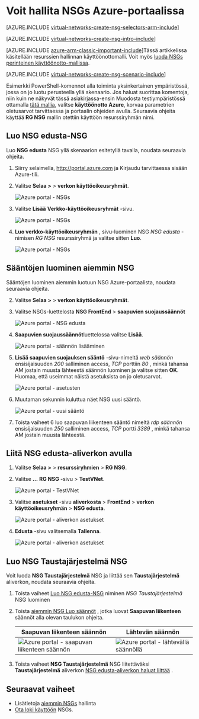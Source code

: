 <properties 
   pageTitle="Luomisesta NSGs ARM-tilassa Azure-portaalissa | Microsoft Azure"
   description="Lue, miten voit luoda ja ottaa käyttöön Azure-portaalissa KÄDESSÄ NSGs"
   services="virtual-network"
   documentationCenter="na"
   authors="jimdial"
   manager="carmonm"
   editor="tysonn"
   tags="azure-resource-manager"
/>
<tags 
   ms.service="virtual-network"
   ms.devlang="na"
   ms.topic="article"
   ms.tgt_pltfrm="na"
   ms.workload="infrastructure-services"
   ms.date="02/04/2016"
   ms.author="jdial" />

# <a name="how-to-manage-nsgs-using-the-azure-portal"></a>Voit hallita NSGs Azure-portaalissa

[AZURE.INCLUDE [virtual-networks-create-nsg-selectors-arm-include](../../includes/virtual-networks-create-nsg-selectors-arm-include.md)]

[AZURE.INCLUDE [virtual-networks-create-nsg-intro-include](../../includes/virtual-networks-create-nsg-intro-include.md)]

[AZURE.INCLUDE [azure-arm-classic-important-include](../../includes/azure-arm-classic-important-include.md)]Tässä artikkelissa käsitellään resurssien hallinnan käyttöönottomalli. Voit myös [luoda NSGs perinteinen käyttöönotto-mallissa](virtual-networks-create-nsg-classic-ps.md).

[AZURE.INCLUDE [virtual-networks-create-nsg-scenario-include](../../includes/virtual-networks-create-nsg-scenario-include.md)]

Esimerkki PowerShell-komennot alla toiminta yksinkertainen ympäristössä, jossa on jo luotu perusteella yllä skenaario. Jos haluat suorittaa komentoja, niin kuin ne näkyvät tässä asiakirjassa-ensin Muodosta testiympäristössä ottamalla [tätä mallia](http://github.com/telmosampaio/azure-templates/tree/master/201-IaaS-WebFrontEnd-SQLBackEnd), valitse **käyttöönotto Azure**, korvaa parametrien oletusarvot tarvittaessa ja portaalin ohjeiden avulla. Seuraavia ohjeita käyttää **RG NSG** mallin otettiin käyttöön resurssiryhmän nimi.

## <a name="create-the-nsg-frontend-nsg"></a>Luo NSG edusta-NSG

Luo **NSG edusta** NSG yllä skenaarion esitetyllä tavalla, noudata seuraavia ohjeita.

1. Siirry selaimella, http://portal.azure.com ja Kirjaudu tarvittaessa sisään Azure-tili.
2. Valitse **Selaa >** > **verkon käyttöoikeusryhmät**.

    ![Azure portal - NSGs](./media/virtual-networks-create-nsg-arm-pportal/figure11.png)

3. Valitse **Lisää** **Verkko-käyttöoikeusryhmät** -sivu.
  
    ![Azure portal - NSGs](./media/virtual-networks-create-nsg-arm-pportal/figure12.png)

4. **Luo verkko-käyttöoikeusryhmän** , sivu-luominen NSG *NSG edusta* -nimisen *RG NSG* resurssiryhmä ja valitse sitten **Luo**.

    ![Azure portal - NSGs](./media/virtual-networks-create-nsg-arm-pportal/figure13.png)

## <a name="create-rules-in-an-existing-nsg"></a>Sääntöjen luominen aiemmin NSG

Sääntöjen luominen aiemmin luotuun NSG Azure-portaalista, noudata seuraavia ohjeita.

2. Valitse **Selaa >** > **verkon käyttöoikeusryhmät**.

3. Valitse NSGs-luettelosta **NSG FrontEnd** > **saapuvien suojaussäännöt**

    ![Azure portal - NSG edusta](./media/virtual-networks-create-nsg-arm-pportal/figure2.png)

4. **Saapuvien suojaussäännöt**luettelossa valitse **Lisää**.

    ![Azure portal - säännön lisääminen](./media/virtual-networks-create-nsg-arm-pportal/figure3.png)

5. **Lisää saapuvien suojauksen sääntö** -sivu-nimeltä *web säännön* ensisijaisuuden *200* salliminen access, *TCP* porttiin *80* , minkä tahansa AM jostain muusta lähteestä säännön luominen ja valitse sitten **OK**. Huomaa, että useimmat näistä asetuksista on jo oletusarvot.

    ![Azure portal - asetusten](./media/virtual-networks-create-nsg-arm-pportal/figure4.png)

6. Muutaman sekunnin kuluttua näet NSG uusi sääntö.

    ![Azure portal - uusi sääntö](./media/virtual-networks-create-nsg-arm-pportal/figure5.png)

7. Toista vaiheet 6 luo saapuvan liikenteen sääntö nimeltä *rdp säännön* ensisijaisuuden *250* salliminen access, *TCP* portti *3389* , minkä tahansa AM jostain muusta lähteestä.

## <a name="associate-the-nsg-to-the-frontend-subnet"></a>Liitä NSG edusta-aliverkon avulla

1. Valitse **Selaa >** > **resurssiryhmien** > **RG NSG**.
2. Valitse **...** **RG NSG** -sivu  >  **TestVNet**.

    ![Azure portal - TestVNet](./media/virtual-networks-create-nsg-arm-pportal/figure14.png)

3. Valitse **asetukset** -sivu **aliverkosta** > **FrontEnd** > **verkon käyttöoikeusryhmän** > **NSG edusta**.

    ![Azure portal - aliverkon asetukset](./media/virtual-networks-create-nsg-arm-pportal/figure15.png)

4. **Edusta** -sivu valitsemalla **Tallenna**.

    ![Azure portal - aliverkon asetukset](./media/virtual-networks-create-nsg-arm-pportal/figure16.png)

## <a name="create-the-nsg-backend-nsg"></a>Luo NSG Taustajärjestelmä NSG

Voit luoda **NSG Taustajärjestelmä** NSG ja liittää sen **Taustajärjestelmä** aliverkon, noudata seuraavia ohjeita.

1. Toista vaiheet [Luo NSG edusta-NSG](#Create-the-NSG-FrontEnd-NSG) niminen *NSG Taustajärjestelmä* NSG luominen
2. Toista [aiemmin NSG Luo säännöt](#Create-rules-in-an-existing-NSG) , jotka luovat **Saapuvan liikenteen** säännöt alla olevan taulukon ohjeita.

  	|Saapuvan liikenteen säännön|Lähtevän säännön|
  	|---|---|
  	|![Azure portal - saapuvan liikenteen säännön](./media/virtual-networks-create-nsg-arm-pportal/figure17.png)|![Azure portal - lähtevällä säännöllä](./media/virtual-networks-create-nsg-arm-pportal/figure18.png)|

3. Toista vaiheet **NSG Taustajärjestelmä** NSG liitettäväksi **Taustajärjestelmä** aliverkon [NSG edusta-aliverkon haluat liittää](#Associate-the-NSG-to-the-FrontEnd-subnet) .

## <a name="next-steps"></a>Seuraavat vaiheet

- Lisätietoja [aiemmin NSGs](virtual-network-manage-nsg-arm-portal.md) hallinta
- [Ota loki käyttöön](virtual-network-nsg-manage-log.md) NSGs.